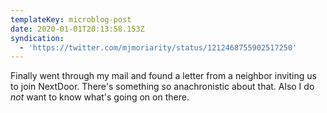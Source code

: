 ```yaml
---
templateKey: microblog-post
date: 2020-01-01T20:13:58.153Z
syndication:
  - 'https://twitter.com/mjmoriarity/status/1212468755902517250'
---
```


Finally went through my mail and found a letter from a neighbor inviting us to join NextDoor. There's something so anachronistic about that. Also I do _not_ want to know what's going on on there.
